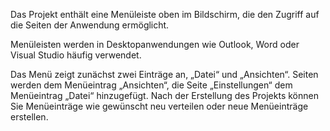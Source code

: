 ﻿Das Projekt enthält eine Menüleiste oben im Bildschirm, die den Zugriff auf die Seiten der Anwendung ermöglicht.

Menüleisten werden in Desktopanwendungen wie Outlook, Word oder Visual Studio häufig verwendet.

Das Menü zeigt zunächst zwei Einträge an, „Datei“ und „Ansichten“. Seiten werden dem Menüeintrag „Ansichten“, die Seite „Einstellungen“ dem Menüeintrag „Datei“ hinzugefügt. Nach der Erstellung des Projekts können Sie Menüeinträge wie gewünscht neu verteilen oder neue Menüeinträge erstellen.